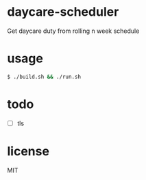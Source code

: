 # daycare-scheduler
Get daycare duty from rolling n week schedule

# usage
```bash
$ ./build.sh && ./run.sh
```

# todo
- [ ] tls

# license
MIT
